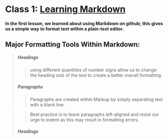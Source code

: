 # Class 1: [Learning Markdown](https://www.markdownguide.org/basic-syntax/)

#### In the first lesson, we learned about using Markdown on github; this gives us a simple way to format text within a plain-text editor.

## Major Formatting Tools Within Markdown:

> ##### **Headings**
>> using different quantities of number signs allow us to change the heading size of the text to create a better overall formatting.
> ##### **Paragraphs**
>> Paragraphs are created within Markup by simply separating text with a blank line. 

>> Best practice is to leave paragraphs left-aligned and resist our urge to indent as this may result in formatting errors. 
> ##### **Headings**




